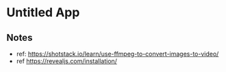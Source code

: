 # Untitled App


## Notes

- ref: https://shotstack.io/learn/use-ffmpeg-to-convert-images-to-video/
- ref https://revealjs.com/installation/
